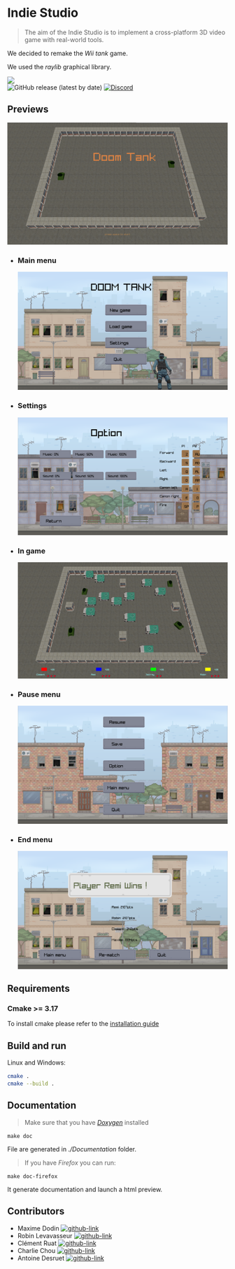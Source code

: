 # Indie Studio
> The aim of the Indie Studio is to implement a cross-platform 3D video game with real-world tools.

We decided to remake the _Wii tank_ game.

We used the _raylib_ graphical library.

<img align="left" src="https://github.com/raysan5/raylib/blob/master/logo/raylib_logo_animation.gif" width="288px">

![GitHub release (latest by date)](https://img.shields.io/github/v/release/raysan5/raylib?label=raylib%20version&style=for-the-badge)
[![Discord][Discord-logo]](https://discord.com/channels/426912293134270465/)

## Previews
![Splash screen](/.github/Readme_resources/wait_screen.png)

- ### Main menu
    ![Main menu image](/.github/Readme_resources/main_menu.png)
- ### Settings
    ![Settings image](/.github/Readme_resources/settings_menu.png)
- ### In game
    ![In game image](/.github/Readme_resources/in_game.png)
- ### Pause menu
    ![pause menu image](/.github/Readme_resources/pause_menu.png)
- ### End menu
    ![end menu image](/.github/Readme_resources/end_game.png)

## Requirements
### Cmake >= 3.17
To install cmake please refer to the [installation guide]()
## Build and run

Linux and Windows:

```sh
cmake .
cmake --build .
```

## Documentation
>Make sure that you have [_Doxygen_](https://www.doxygen.nl/download.html) installed 

```shell
make doc
```

File are generated in _./Documentation_ folder.

>If you have _Firefox_ you can run:
```shell
make doc-firefox
```
It generate documentation and launch a html preview.


## Contributors
- Maxime Dodin [![github-link][github-logo]](https://github.com/maxime-dodin)
- Robin Levavasseur [![github-link][github-logo]](https://github.com/roblevepi)
- Clément Ruat  [![github-link][github-logo]](https://github.com/fantoruse)
- Charlie Chou [![github-link][github-logo]](https://github.com/Chch270)
- Antoine Desruet [![github-link][github-logo]](https://github.com/antwxne)


<!-- Markdown link & img definition's -->
[vsc-installation-doc]: https://code.visualstudio.com/docs/editor/command-line
[cmake-installation-doc]: https://cmake.org/install/
[Github-logo]: https://img.shields.io/badge/GitHub-100000?style=for-the-badge&logo=github&logoColor=white
[Discord-logo]: https://img.shields.io/badge/Discord-7289DA?style=for-the-badge&logo=discord&logoColor=white